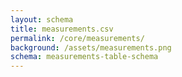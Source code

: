 ```yaml
---
layout: schema
title: measurements.csv
permalink: /core/measurements/
background: /assets/measurements.png
schema: measurements-table-schema
---
```

